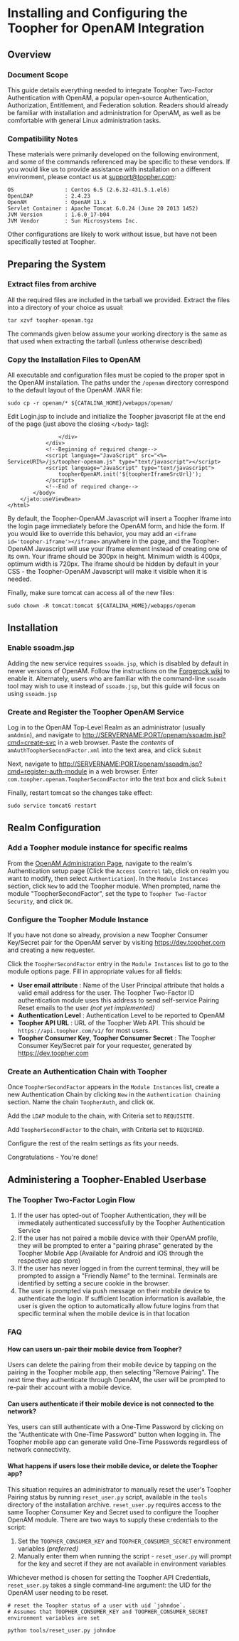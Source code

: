 Installing and Configuring the Toopher for OpenAM Integration
=============================================================

## Overview
### Document Scope
This guide details everything needed to integrate Toopher Two-Factor Authentication with OpenAM, a popular open-source
Authentication, Authorization, Entitlement, and Federation solution.  Readers should already be familiar with 
installation and administration for OpenAM, as well as be comfortable with general Linux
administration tasks.



### Compatibility Notes
These materials were primarily developed on the following environment, and some of the commands referenced may
be specific to these vendors.  If you would like us to provide assistance with installation on a different 
environment, please contact us at <support@toopher.com>:

    OS                : Centos 6.5 (2.6.32-431.5.1.el6)
    OpenLDAP          : 2.4.23
    OpenAM            : OpenAM 11.x
    Servlet Container : Apache Tomcat 6.0.24 (June 20 2013 1452)
    JVM Version       : 1.6.0_17-b04
    JVM Vendor        : Sun Microsystems Inc.

Other configurations are likely to work without issue, but have not been specifically tested at Toopher.

## Preparing the System
### Extract files from archive
All the required files are included in the tarball we provided.  Extract the files into a directory of your choice as usual:

    tar xzvf toopher-openam.tgz
    
The commands given below assume your working directory is the same as that used when extracting the tarball (unless otherwise described)
    
### Copy the Installation Files to OpenAM
All executable and configuration files must be copied to the proper spot in the OpenAM installation.  The paths under the `/openam` directory correspond to the default layout of the OpenAM .WAR file:

    sudo cp -r openam/* ${CATALINA_HOME}/webapps/openam/

Edit Login.jsp to include and initialize the Toopher javascript file at the end of the page (just above the closing `</body>` tag):

                    </div>
                </div>
                <!--Beginning of required change-->
                <script language="JavaScript" src="<%= ServiceURI%>/js/toopher-openam.js" type="text/javascript"></script>
                <script language="JavaScript" type="text/javascript">
                    toopherOpenAM.init('${toopherIframeSrcUrl}');
                </script>
                <!--End of required change-->
            </body>
        </jato:useViewBean>
    </html>

By default, the Toopher-OpenAM Javascript will insert a Toopher Iframe into the login page
immediately before the OpenAM form, and hide the form.  If you would like to override this
behavior, you may add an `<iframe id='toopher-iframe'></iframe>` anywhere in the page, and
the Toopher-OpenAM Javascript will use your iframe element instead of creating one
of its own.  Your iframe should be 300px in height.  Minimum width is 400px, optimum width
is 720px.  The iframe should be hidden by default in your CSS - the Toopher-OpenAM Javascript
will make it visible when it is needed.

Finally, make sure tomcat can access all of the new files:

    sudo chown -R tomcat:tomcat ${CATALINA_HOME}/webapps/openam

## Installation
### Enable ssoadm.jsp
Adding the new service requires `ssoadm.jsp`, which is disabled by default in newer versions of OpenAM.  Follow the instructions on the [Forgerock wiki](https://wikis.forgerock.org/confluence/display/openam/Activate+ssoadm.jsp)
to enable it.  Alternately, users who are familiar with the command-line `ssoadm` tool may wish to use
it instead of `ssoadm.jsp`, but this guide will focus on using `ssoadm.jsp`

### Create and Register the Toopher OpenAM Service
Log in to the OpenAM Top-Level Realm as an administrator (usually `amAdmin`), and navigate to 
<http://SERVERNAME:PORT/openam/ssoadm.jsp?cmd=create-svc> in a web browser.  Paste the *contents* of 
`amAuthToopherSecondFactor.xml` into the text area, and click `Submit`

Next, navigate to <http://SERVERNAME:PORT/openam/ssoadm.jsp?cmd=register-auth-module> in a web browser.
Enter `com.toopher.openam.ToopherSecondFactor` into the text box and click `Submit`

Finally, restart tomcat so the changes take effect:

    sudo service tomcat6 restart

## Realm Configuration
### Add a Toopher module instance for specific realms
From the [OpenAM Administration Page](http://SERVERNAME:PORT/openam/task/Home), navigate to the realm's Authentication setup page (Click the `Access Control` tab, click on realm you want to modify, then select `Authentication`).  In the `Module Instances` section, click `New` to add the Toopher module.  When prompted, name the module "ToopherSecondFactor", set the type to `Toopher Two-Factor Security`, and click `OK`.


### Configure the Toopher Module Instance
If you have not done so already, provision a new Toopher Consumer Key/Secret pair for the OpenAM server by visiting <https://dev.toopher.com> and creating a new requester.

Click the `ToopherSecondFactor` entry in the `Module Instances` list to go to the module options page.  Fill in appropriate values for all fields:

* **User email attribute** : Name of the User Principal attribute that holds a valid email address for the user.  The Toopher Two-Factor ID authentication module uses this address to send self-service Pairing Reset emails to the user *(not yet implemented)*
* **Authentication Level** : Authentication Level to be reported to OpenAM
* **Toopher API URL** : URL of the Toopher Web API.  This should be `https://api.toopher.com/v1/` for most users.
* **Toopher Consumer Key**,  **Toopher Consumer Secret** : The Toopher Consumer Key/Secret pair for your requester, generated by <https://dev.toopher.com>

### Create an Authentication Chain with Toopher
Once `ToopherSecondFactor` appears in the `Module Instances` list, create a new Authentication Chain by clicking `New` in the `Authentication Chaining` section.  Name the chain `ToopherAuth`, and click `OK`.

Add the `LDAP` module to the chain, with Criteria set to `REQUISITE`.

Add `ToopherSecondFactor` to the chain, with Criteria set to `REQUIRED`.  

Configure the rest of the realm settings as fits your needs.

Congratulations - You're done!

## Administering a Toopher-Enabled Userbase
### The Toopher Two-Factor Login Flow

1. If the user has opted-out of Toopher Authentication, they will be immediately authenticated successfully by the Toopher Authentication Service
1. If the user has not paired a mobile device with their OpenAM profile, they will be prompted to enter a "pairing phrase" generated by the Toopher Mobile App (Available for Android and iOS through the respective app store)
1. If the user has never logged in from the current terminal, they will be prompted to assign a "Friendly Name" to the terminal.  Terminals are identified by setting a secure cookie in the browser.
1. The user is prompted via push message on their mobile device to authenticate the login.  If sufficient location information is available, the user is given the option to automatically allow future logins from that specific terminal when the mobile device is in that location

### FAQ
#### How can users un-pair their mobile device from Toopher?
Users can delete the pairing from their mobile device by tapping on the pairing in the Toopher mobile app, then selecting "Remove Pairing".  The next time they authenticate through OpenAM, the user will be prompted to re-pair their account with a mobile device.

#### Can users authenticate if their mobile device is not connected to the network?
Yes, users can still authenticate with a One-Time Password by clicking on the "Authenticate with
One-Time Password" button when logging in.  The Toopher mobile app can generate valid One-Time
Passwords regardless of network connectivity.

#### What happens if users lose their mobile device, or delete the Toopher app?
This situation requires an administrator to manually reset the user's Toopher Pairing
status by running `reset_user.py` script, available in the `tools` directory of the installation archive.
`reset_user.py` requires access to the same Toopher Consumer Key and Secret used to configure the Toopher
OpenAM module.  There are two ways to supply these credentials to the script:

1. Set the `TOOPHER_CONSUMER_KEY` and `TOOPHER_CONSUMER_SECRET` environment variables *(preferred)*
1. Manually enter them when running the script - `reset_user.py` will prompt for the key and secret
if they are not available in environment variables

Whichever method is chosen for setting the Toopher API Credentials, `reset_user.py` takes a single
command-line argument: the UID for the OpenAM user needing to be reset.

    # reset the Toopher status of a user with uid `johndoe`.
    # Assumes that TOOPHER_CONSUMER_KEY and TOOPHER_CONSUMER_SECRET environment variables are set

    python tools/reset_user.py johndoe

